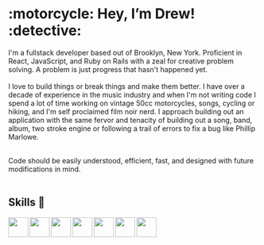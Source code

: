 <h1>:motorcycle: Hey, I’m Drew! :detective:</h1>
I'm a fullstack developer based out of Brooklyn, New York. Proficient in React, JavaScript, and Ruby on Rails with a zeal for creative problem solving. A problem is just 
progress that hasn't happened yet.
<br><br>
I love to build things or break things and make them better. I have over a decade of experience in the music industry and when I'm not writing code I spend a lot of time working on vintage 50cc motorcycles, songs, cycling or hiking, and I'm self proclaimed film noir nerd. I approach building out an application with the same fervor and tenacity of building out a song, band, album, two stroke engine or following a trail of errors to fix a bug like Phillip Marlowe.
<br><br>

Code should be easily understood, efficient, fast, and designed with future modifications in mind.
<br><br>

<h2>Skills 🧰</h2>
<img src="https://cdn.jsdelivr.net/gh/devicons/devicon/icons/react/react-original.svg" style='width:40px; height:40px;' align='left'/>
<img src="https://cdn.jsdelivr.net/gh/devicons/devicon/icons/javascript/javascript-original.svg" style='width:40px; height:40px;' align='left'/>
<img src="https://cdn.jsdelivr.net/gh/devicons/devicon/icons/ruby/ruby-plain-wordmark.svg" style='width:40px; height:40px;' align='left'/>
<img src="https://cdn.jsdelivr.net/gh/devicons/devicon/icons/bootstrap/bootstrap-plain-wordmark.svg" style='width:40px; height:40px;' align='left'/>
<img src="https://cdn.jsdelivr.net/gh/devicons/devicon/icons/css3/css3-plain-wordmark.svg" style='width:40px; height:40px;' align='left'/>
<img src="https://cdn.jsdelivr.net/gh/devicons/devicon/icons/firebase/firebase-plain-wordmark.svg" style='width:40px; height:40px;' align='left'/>
<img src="https://cdn.jsdelivr.net/gh/devicons/devicon/icons/html5/html5-plain-wordmark.svg" style='width:40px; height:40px;' align='left'/>



<!---
VandelayUtd/VandelayUtd is a ✨ special ✨ repository because its `README.md` (this file) appears on your GitHub profile.
You can click the Preview link to take a look at your changes.
--->

